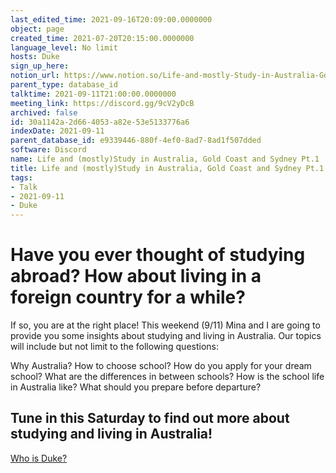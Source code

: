 ```yaml
---
last_edited_time: 2021-09-16T20:09:00.0000000
object: page
created_time: 2021-07-20T20:15:00.0000000
language_level: No limit
hosts: Duke
sign_up_here: 
notion_url: https://www.notion.so/Life-and-mostly-Study-in-Australia-Gold-Coast-and-Sydney-Pt-1-30a1142a2d664053a82e53e5133776a6
parent_type: database_id
talktime: 2021-09-11T21:00:00.0000000
meeting_link: https://discord.gg/9cV2yDcB
archived: false
id: 30a1142a-2d66-4053-a82e-53e5133776a6
indexDate: 2021-09-11
parent_database_id: e9339446-880f-4ef0-8ad7-8ad1f507dded
software: Discord
name: Life and (mostly)Study in Australia, Gold Coast and Sydney Pt.1
title: Life and (mostly)Study in Australia, Gold Coast and Sydney Pt.1
tags:
- Talk
- 2021-09-11
- Duke
---
```



# Have you ever thought of studying abroad? How about living in a foreign country for a while?

If so, you are at the right place! This weekend (9/11) Mina and I are going to provide you some insights about studying and living in Australia. Our topics will include but not limit to the following questions:

Why Australia?
How to choose school?
How do you apply for your dream school?
What are the differences in between schools?
How is the school life in Australia like?
What should you prepare before departure?

## Tune in this Saturday to find out more about studying and living in Australia!
[Who is Duke?](/e0958ccc596f4efea798c99507f0f16e)









